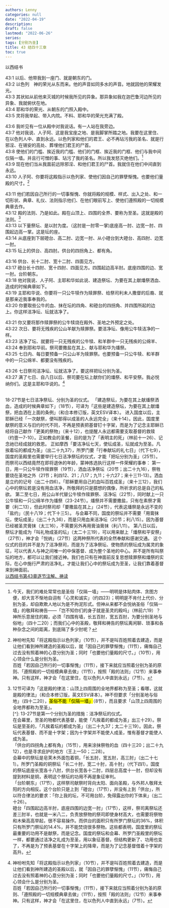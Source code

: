 ```yaml
---
authors: Lenny
categories: null
date: "2022-04-19"
description: 
draft: false
lastmod: "2022-06-26"
series:
tags: [分别为圣]
title: 43 结四十三章
toc: true
---
```

以西结书
<!--more-->

43:1 以后、他带我到一座门、就是朝东的门。  
43:2 以色列　神的荣光从东而来。他的声音如同多水的声音。地就因他的荣耀发光。  
43:3 其状如从前他来灭城的时候我所见的异象。那异象如我在迦巴鲁河边所见的异象、我就俯伏在地。  
43:4 耶和华的荣光、从朝东的门照入殿中。  
43:5 灵将我举起、带入内院。不料、耶和华的荣光充满了殿。  

43:6 我听见有一位从殿中对我说话。有一人站在我旁边。  
43:7 他对我说、人子阿、这是我宝座之地、是我脚掌所踏之地。我要在这里住、在以色列人中、直到永远。以色列家和他们的君王、必不再玷污我的圣名、就是行邪淫、在锡安的高处、葬埋他们君王的尸首。  
43:8 使他们的门槛、挨近我的门槛、他们的门框、挨近我的门框、他们与我中间仅隔一墙。并且行可憎的事、玷污了我的圣名。所以我发怒灭绝他们。[^1]  
43:9 现在他们当从我面前远除邪淫、和他们君王的尸首。我就住在他们中间直到永远。  
43:10 人子阿、你要将这殿指示以色列家、使他们因自己的罪孽惭愧。也要他们量殿的尺寸。[^2]  

43:11 他们若因自己所行的一切事惭愧、你就将殿的规模、样式、出入之处、和一切形状、典章、礼仪、法则指示他们、在他们眼前写上、使他们遵照殿的一切规模典章去作。  
43:12 殿的法则、乃是如此。殿在山顶上、四围的全界、要称为至圣。这就是殿的法则。[^3]  
43:13 以下量祭坛、是以肘为度。（这肘是一肘零一掌)底座高一肘、边宽一肘、四围起边高一掌。这是坛的座。  
43:14 从底座到下层磴台、高二肘、边宽一肘、从小磴台到大磴台、高四肘、边宽一肘。  
43:15 坛上的供台、高四肘。供台的四拐角上、都有角。  

43:16 供台、长十二肘、宽十二肘、四面见方。  
43:17 磴台长十四肘、宽十四肘、四面见方。四围起边高半肘。底座四围的边、宽一肘。台阶朝东。  
43:18 他对我说、人子阿、主耶和华如此说、建造祭坛、为要在其上献燔祭洒血、造成的时候典章如下。  
43:19 主耶和华说、你要将一只公牛犊作为赎罪祭、给祭司利未人撒督的后裔、就是那亲近我事奉我的。  
43:20 你要取些公牛的血、抹在坛的四角、和磴台的四拐角、并四围所起的边上。你这样洁净坛、坛就洁净了。  

43:21 你又要将那作赎罪祭的公牛犊烧在殿外、圣地之外预定之处。  
43:22 次日、要将无残疾的公山羊献为赎罪祭。要洁净坛、像用公牛犊洁净的一样。  
43:23 洁净了坛、就要将一只无残疾的公牛犊、和羊群中一只无残疾的公绵羊、
43:24 奉到耶和华前。祭司要撒盐在其上、献与耶和华为燔祭。  
43:25 七日内、每日要预备一只公山羊为赎罪祭。也要预备一只公牛犊、和羊群中的一只公绵羊、都要没有残疾的。  

43:26 七日祭司洁净坛、坛就洁净了。要这样把坛分别为圣。  
43:27 满了七日、自八日以后、祭司要在坛上献你们的燔祭、和平安祭。我必悦纳你们。这是主耶和华说的。[^2]

[^1]: 今天，我们的难处常常也是圣俗「仅隔一墙」——明明是体贴肉体、贪图方便，却大言不惭地自诩有「心灵和诚实」（约四23）；明明是不肯付上代价、分别为圣，却自欺欺人地以为是不拘泥形式。但神从来都不会悦纳圣俗「仅隔一墙」的敬拜和祷告——「岂不知你们的身子就是圣灵的殿吗」（林前六19）？神所乐意居住的殿，必须「四围有墙，长五百肘，宽五百肘，为要分别圣地与俗地」（四十二20）；而我们心中的圣殿，敬拜和祷告的祭坛离闲聊、琐事和各种杂念之间的距离，到底隔了多少肘呢？   
[^2]: 神吩咐先知「将这殿指示以色列家」（10节），并不是叫百姓照着去建造，而是让他们看到神所建造的圣殿以后，就「因自己的罪孽惭愧」（11节），痛悔自己过去没有照着神的心意分别为圣；同时「也要他们量殿的尺寸。」（10节），用心领会什么是分别为圣。  
百姓「若因自己所行的一切事惭愧」（11节），接下来就应当照着分别为圣的原则、「遵照殿的一切规模典章去做」（11节），按照「殿的法则」（12节）来事奉神。只有这样，神才会「在这里住，在以色列人中直到永远」（7节）。     
[^3]: 12节可译为「这是殿的律法：山顶上四周围的全地界都称为至圣；看哪，这就是殿的律法」（和合本修订版，英文ESV译本）。神不但要求「分别圣地与俗地」（四十二20），<mark>圣俗不能「仅隔一墙」</mark>（8节），而且要求「山顶上四周围的全地界都称为至圣」。    
[^]: 13-27节是第一个分别为圣的措施：洁净祭坛的仪式。  
在会幕里，至圣的物都代表基督，能使「凡挨着的都成为圣」出三十29）。祭坛是至圣的，「凡挨着坛的都成为圣」（出二十九37；太二十三19）。因此，祭坛代表基督、而不是十字架；因为十字架并不能使人成圣，惟有基督才能使人成为圣。  
「供台的四拐角上都有角」（15节），用来涂抹祭牲的血（四十三20；出二十九12），也是寻求庇护的地方（王上一50；二28）。  
会幕中的祭坛是皂荚木外面包着铜，「长五肘，宽五肘，高三肘」（出二十七1）。所罗门圣殿的铜祭坛「长二十肘，宽二十肘，高十肘」（代下四1）。国度的祭坛底座长宽各十八肘，供台长宽各十二肘，四层总高度十一肘，但却没有提到材料是铜，表明这个祭坛的功用不再是象征审判。  
「台阶朝东」（17节），这样祭司献祭时背向太阳、面向圣殿，与外邦人敬拜太阳的方向相反。这个台阶只是上到「磴台」（17节），并没有上到「供台」，所以符合律法的要求：「你上我的坛，不可用台阶，免得露出你的下体来」（出二十26）。  
磴台「四围起边高半肘，底座四围的边宽一肘」（17节），这样，祭司离祭坛还差三肘半，也就是一米八二，负责放祭物的祭司即使身材高大，也需要将祭物和木柴高高举起，很不容易操作。而供台的面积只有所罗门祭坛的36%，体积只有所罗门祭坛的14.4%，并不能焚烧很多祭物。这些都表明，国度里的祭坛最重要的功用不是献祭，而是记念。国度的祭坛和会幕、所罗门圣殿里的祭坛一样，都要通过洁净之礼成为至圣，用以象征基督。但结构更新了、功用也变了，不再是为了预表基督在十字架上的降卑，而是为了记念基督借着十字架的高升。  
<br>
18-27节是七日洁净祭坛、分别为圣的仪式。  
「建造祭坛，为要在其上献燔祭洒血，造成的时候典章如下」（18节），可译为「这些是建造祭坛，为要在其上献燔祭，把血洒在上面的条例」（和合本修订版，英文ESV译本）。  
进入国度以后，主耶稣已经「一次献祭，便叫那得以成圣的人永远完全」（来十14）。因此，国度里献祭的意义与旧约时代不同，不再是预表把基督钉十字架，而是为了记念主耶稣已经将自己献作「更美的祭物」（来十12），也提醒人永远都需要支取基督的救赎（约壹一7-10）。正如教会的圣餐，目的是为了「表明主的死」（林前十一26）、记念祂已经成就的救恩。  
正如摩西「要洁净坛七天，使坛成圣，坛就成为至圣。凡挨着坛的都成为圣」（出二十九37），所罗门要「行奉献坛的礼七日」（代下七9），国度的圣殿里也需要举行七日洁净祭坛的仪式，才能「把坛分别为圣」（25节）。而祭司以西结竟然在即将退休的年龄，蒙神拣选执行这样一件荣耀的事奉：  
第一日，用一只公牛犊作赎罪祭（19节），洒血洁净祭坛（20节；出二十九16），祭牲要烧在圣地之外（21节；利四12、21；八17；九11；十六27；来十三11-13）。洒血是立约的记号（出二十四6）。「耶稣要用自己的血叫百姓成圣」（来十三12），我们心中的祭坛若是没有用血洁净，所敬拜的只是臆想的偶像，所祈求的总是自己的私欲。  
第二至七日，用公山羊代替公牛犊作赎罪祭、洁净坛（22节），同时献上一只公牛犊和一只公绵羊作为燔祭（23-24节）。燔祭并不需要撒盐，只有在素祭才需要（利二13），但此时祭司却「要撒盐在其上」（24节），代表这燔祭是永远不变的「盐约」（民十八19；代下十三5）。  
与会幕不同，国度的祭坛并不需要「用膏抹坛，使坛成圣」（出二十九36），而是只用血来洁净坛（20节；利八15）。因为基督已经被圣灵膏抹（太三16），不需要另外再用膏油膏抹（利八11）。  
第八日以后，祭坛才能成为「叫礼物成圣的坛」（太二十三19），可以用来献上「燔祭和平安祭」（27节），神才会「悦纳」（27节）这两种祭所代表的全然奉献和感谢交通。  
这个仪式的目的并不是为了洁净祭司，而是为了洁净祭坛、使物质的祭坛成为属灵的象征，可以代表人与神之间唯一的中保基督、成为整个圣地的中心。并不是所有叫祭坛的地方，都可以让我们接近神。我们也只有在神面前反复思想赎罪祭和燔祭的实际，在心中施行严肃的洁净礼，才能让我们心中的祭坛成为至圣，让我们靠着基督来到神面前。  
<br>
<a href = "https://cmcbiblereading.com/2016/09/07/%e4%bb%a5%e8%a5%bf%e7%bb%93%e4%b9%a6%e7%ac%ac43%e7%ab%a0%e9%80%90%e8%8a%82%e6%b3%a8%e8%a7%a3%e3%80%81%e7%a5%b7%e8%af%bb/">以西结书第43章逐节注解、祷读</a>